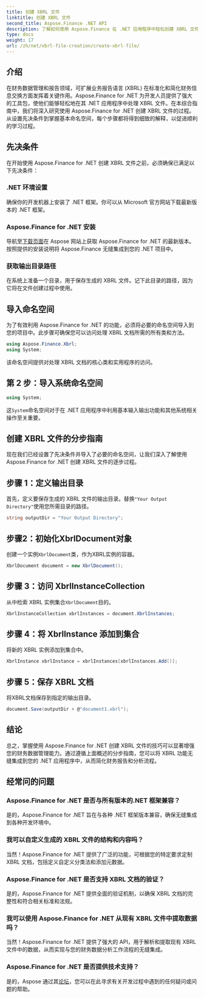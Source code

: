 ```yaml
---
title: 创建 XBRL 文件
linktitle: 创建 XBRL 文件
second_title: Aspose.Finance .NET API
description: 了解如何使用 Aspose.Finance 在 .NET 应用程序中轻松创建 XBRL 文件，简化财务数据管理和报告流程。
type: docs
weight: 17
url: /zh/net/xbrl-file-creation/create-xbrl-file/
---
```

## 介绍
在财务数据管理和报告领域，可扩展业务报告语言 (XBRL) 在标准化和简化财务信息交换方面发挥着关键作用。Aspose.Finance for .NET 为开发人员提供了强大的工具包，使他们能够轻松地在其 .NET 应用程序中处理 XBRL 文件。在本综合指南中，我们将深入研究使用 Aspose.Finance for .NET 创建 XBRL 文件的过程。从设置先决条件到掌握基本命名空间，每个步骤都将得到细致的解释，以促进顺利的学习过程。
## 先决条件
在开始使用 Aspose.Finance for .NET 创建 XBRL 文件之前，必须确保已满足以下先决条件：
### .NET 环境设置
确保你的开发机器上安装了 .NET 框架。你可以从 Microsoft 官方网站下载最新版本的 .NET 框架。
### Aspose.Finance for .NET 安装
导航至[下载页面](https://releases.aspose.com/finance/net/)在 Aspose 网站上获取 Aspose.Finance for .NET 的最新版本。按照提供的安装说明将 Aspose.Finance 无缝集成到您的 .NET 项目中。
### 获取输出目录路径
在系统上准备一个目录，用于保存生成的 XBRL 文件。记下此目录的路径，因为它将在文件创建过程中使用。
## 导入命名空间
为了有效利用 Aspose.Finance for .NET 的功能，必须将必要的命名空间导入到您的项目中。此步骤可确保您可以访问处理 XBRL 文档所需的所有类和方法。
```csharp
using Aspose.Finance.Xbrl;
using System;
```
该命名空间提供对处理 XBRL 文档的核心类和实用程序的访问。
## 第 2 步：导入系统命名空间
```csharp
using System;
```
这`System`命名空间对于在 .NET 应用程序中利用基本输入输出功能和其他系统相关操作至关重要。
## 创建 XBRL 文件的分步指南
现在我们已经设置了先决条件并导入了必要的命名空间，让我们深入了解使用 Aspose.Finance for .NET 创建 XBRL 文件的逐步过程。
## 步骤 1：定义输出目录
首先，定义要保存生成的 XBRL 文件的输出目录。替换`"Your Output Directory"`使用您所需目录的路径。
```csharp
string outputDir = "Your Output Directory";
```
## 步骤2：初始化XbrlDocument对象
创建一个实例`XbrlDocument`类，作为XBRL实例的容器。
```csharp
XbrlDocument document = new XbrlDocument();
```
## 步骤 3：访问 XbrlInstanceCollection
从中检索 XBRL 实例集合`XbrlDocument`目的。
```csharp
XbrlInstanceCollection xbrlInstances = document.XbrlInstances;
```
## 步骤 4：将 XbrlInstance 添加到集合
将新的 XBRL 实例添加到集合中。
```csharp
XbrlInstance xbrlInstance = xbrlInstances[xbrlInstances.Add()];
```
## 步骤 5：保存 XBRL 文档
将XBRL文档保存到指定的输出目录。
```csharp
document.Save(outputDir + @"document1.xbrl");
```
## 结论
总之，掌握使用 Aspose.Finance for .NET 创建 XBRL 文件的技巧可以显著增强您的财务数据管理能力。通过遵循上面概述的分步指南，您可以将 XBRL 功能无缝集成到您的 .NET 应用程序中，从而简化财务报告和分析流程。
## 经常问的问题
### Aspose.Finance for .NET 是否与所有版本的.NET 框架兼容？
是的，Aspose.Finance for .NET 旨在与各种 .NET 框架版本兼容，确保无缝集成到各种开发环境中。
### 我可以自定义生成的 XBRL 文件的结构和内容吗？
当然！Aspose.Finance for .NET 提供了广泛的功能，可根据您的特定要求定制 XBRL 文档，包括定义自定义分类法和添加元数据。
### Aspose.Finance for .NET 是否支持 XBRL 文档的验证？
是的，Aspose.Finance for .NET 提供全面的验证机制，以确保 XBRL 文档的完整性和符合相关标准和法规。
### 我可以使用 Aspose.Finance for .NET 从现有 XBRL 文件中提取数据吗？
当然！Aspose.Finance for .NET 提供了强大的 API，用于解析和提取现有 XBRL 文件中的数据，从而实现与您的财务数据分析工作流程的无缝集成。
### Aspose.Finance for .NET 是否提供技术支持？
是的，Aspose 通过其[论坛](https://forum.aspose.com/c/finance/43)，您可以在此寻求有关开发过程中遇到的任何疑问或问题的帮助。
